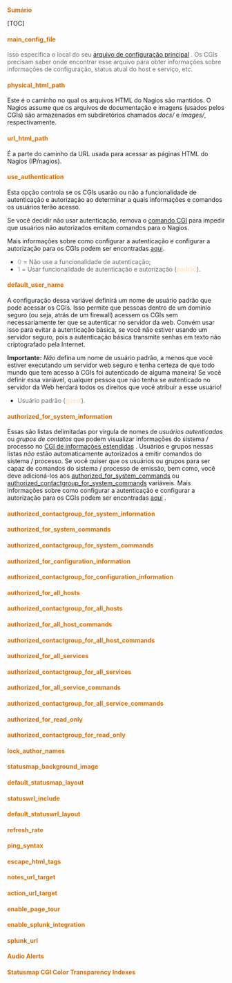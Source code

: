 <span style="color:#d86c00">**Sumário**</span>

[TOC]

#### <span style="color:#d86c00">**main_config_file**</span>

<span style="color:#696969">Isso especifica o local do seu [arquivo de configuração principal](https://assets.nagios.com/downloads/nagioscore/docs/nagioscore/4/en/configmain.html) . Os CGIs precisam saber onde encontrar esse arquivo para obter informações sobre informações de configuração, status atual do host e serviço, etc.</span>



#### <span style="color:#d86c00">**physical_html_path**</span>

Este é o caminho no qual os arquivos HTML do Nagios são mantidos. O Nagios assume que os arquivos de documentação e imagens (usados pelos CGIs) são armazenados em subdiretórios chamados *docs/* e *images/*, respectivamente.



#### <span style="color:#d86c00">**url_html_path**</span>

É a parte do caminho da URL usada para acessar as páginas HTML do Nagios (IP/nagios).



#### <span style="color:#d86c00">**use_authentication**</span>

Esta opção controla se os CGIs usarão ou não a funcionalidade de autenticação e autorização ao determinar a quais informações e comandos os usuários terão acesso.

Se você decidir não usar autenticação, remova o [comando CGI](https://assets.nagios.com/downloads/nagioscore/docs/nagioscore/4/en/cgis.html#cmd_cgi) para impedir que usuários não autorizados emitam comandos para o Nagios. 

Mais informações sobre como configurar a autenticação e configurar a autorização para os CGIs podem ser encontradas [aqui](https://assets.nagios.com/downloads/nagioscore/docs/nagioscore/4/en/cgiauth.html).

- <span style="color:#696969"><span style="color:#C0C0C0">**0**</span> = Não use a funcionalidade de autenticação;</span>
- <span style="color:#696969"><span style="color:#C0C0C0">**1**</span> = Usar funcionalidade de autenticação e autorização (<span style="color:#FFDAB9">padrão</span>).</span>



#### <span style="color:#d86c00">**default_user_name**</span>

A configuração dessa variável definirá um nome de usuário padrão que pode acessar os CGIs. Isso permite que pessoas dentro de um domínio seguro (ou seja, atrás de um firewall) acessem os CGIs sem necessariamente ter que se autenticar no servidor da web. Convém usar isso para evitar a autenticação básica, se você não estiver usando um servidor seguro, pois a autenticação básica transmite senhas em texto não criptografado pela Internet.

**Importante:** *Não* defina um nome de usuário padrão, a menos que você estiver executando um servidor web seguro e tenha certeza de que todo mundo que tem acesso à CGIs foi autenticado de alguma maneira! Se você definir essa variável, qualquer pessoa que não tenha se autenticado no servidor da Web herdará todos os direitos que você atribuir a esse usuário!

- <span style="color:#696969">Usuário padrão (<span style="color:#FFDAB9">guest</span>).</span>



#### <span style="color:#d86c00">**authorized_for_system_information**</span>

Essas são listas delimitadas por vírgula de nomes de *usuários autenticados* ou *grupos de contatos* que podem visualizar informações do sistema / processo no [CGI de informações estendidas](https://assets.nagios.com/downloads/nagioscore/docs/nagioscore/4/en/cgis.html#extinfo_cgi) . Usuários e grupos nessas listas *não* estão automaticamente autorizados a emitir comandos do sistema / processo. Se você quiser que os usuários ou grupos para ser capaz de comandos do sistema / processo de emissão, bem como, você deve adicioná-los aos [authorized_for_system_commands](https://assets.nagios.com/downloads/nagioscore/docs/nagioscore/4/en/configcgi.html#authorized_for_system_commands) ou [authorized_contactgroup_for_system_commands](https://assets.nagios.com/downloads/nagioscore/docs/nagioscore/4/en/configcgi.html#authorized_for_system_commands) variáveis. Mais informações sobre como configurar a autenticação e configurar a autorização para os CGIs podem ser encontradas [aqui](https://assets.nagios.com/downloads/nagioscore/docs/nagioscore/4/en/cgiauth.html) .



#### <span style="color:#d86c00">**authorized_contactgroup_for_system_information**</span>





#### <span style="color:#d86c00">**authorized_for_system_commands**</span>





#### <span style="color:#d86c00">**authorized_contactgroup_for_system_commands**</span>





#### <span style="color:#d86c00">**authorized_for_configuration_information**</span>





#### <span style="color:#d86c00">**authorized_contactgroup_for_configuration_information**</span>





#### <span style="color:#d86c00">**authorized_for_all_hosts**</span>





#### <span style="color:#d86c00">**authorized_contactgroup_for_all_hosts**</span>





#### <span style="color:#d86c00">**authorized_for_all_host_commands**</span>





#### <span style="color:#d86c00">**authorized_contactgroup_for_all_host_commands**</span>





#### <span style="color:#d86c00">**authorized_for_all_services**</span>





#### <span style="color:#d86c00">**authorized_contactgroup_for_all_services**</span>





#### <span style="color:#d86c00">**authorized_for_all_service_commands**</span>





#### <span style="color:#d86c00">**authorized_contactgroup_for_all_service_commands**</span>





#### <span style="color:#d86c00">**authorized_for_read_only**</span>





#### <span style="color:#d86c00">**authorized_contactgroup_for_read_only**</span>





#### <span style="color:#d86c00">**lock_author_names**</span>



#### <span style="color:#d86c00">**statusmap_background_image**</span>





#### <span style="color:#d86c00">**default_statusmap_layout**</span>





#### <span style="color:#d86c00">**statuswrl_include**</span>





#### <span style="color:#d86c00">**default_statuswrl_layout**</span>





#### <span style="color:#d86c00">**refresh_rate**</span>





#### <span style="color:#d86c00">**ping_syntax**</span>





#### <span style="color:#d86c00">**escape_html_tags**</span>





#### <span style="color:#d86c00">**notes_url_target**</span>





#### <span style="color:#d86c00">**action_url_target**</span>





#### <span style="color:#d86c00">**enable_page_tour**</span>





#### <span style="color:#d86c00">**enable_splunk_integration**</span>





#### <span style="color:#d86c00">**splunk_url**</span>





#### <span style="color:#d86c00">**Audio Alerts**</span>





#### <span style="color:#d86c00">**Statusmap CGI Color Transparency Indexes**</span>

